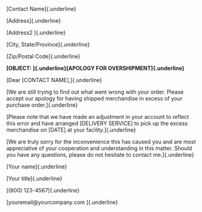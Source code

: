 [Contact Name]{.underline}

[Address]{.underline}

[Address2 ]{.underline}

[City, State/Province]{.underline}

[Zip/Postal Code]{.underline}

**[OBJECT: ]{.underline}[APOLOGY FOR OVERSHIPMENT]{.underline}**

[Dear \[CONTACT NAME\],]{.underline}

[We are still trying to find out what went wrong with your order. Please
accept our apology for having shipped merchandise in excess of your
purchase order.]{.underline}

[Please note that we have made an adjustment in your account to reflect
this error and have arranged \[DELIVERY SERVICE\] to pick up the excess
merchandise on \[DATE\] at your facility.]{.underline}

[We are truly sorry for the inconvenience this has caused you and are
most appreciative of your cooperation and understanding in this matter.
Should you have any questions, please do not hesitate to contact
me.]{.underline}

[Your name]{.underline}

[Your title]{.underline}

[(800) 123-4567]{.underline}

[youremail\@yourcompany.com ]{.underline}

